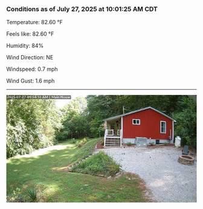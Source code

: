 ### Conditions as of July 27, 2025 at 10:01:25 AM CDT 

Temperature: 82.60 &deg;F

Feels like: 82.60 &deg;F

Humidity: 84%

Wind Direction: NE

Windspeed: 0.7 mph

Wind Gust: 1.6 mph

---

<img src="./images/latest.jpeg"/>

